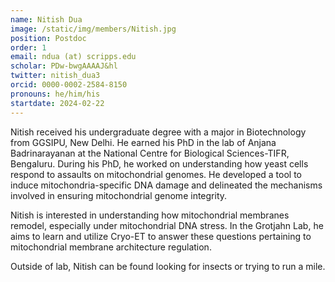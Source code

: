 ```yaml
---
name: Nitish Dua
image: /static/img/members/Nitish.jpg
position: Postdoc
order: 1
email: ndua (at) scripps.edu 
scholar: PDw-bwgAAAAJ&hl 
twitter: nitish_dua3
orcid: 0000-0002-2584-8150
pronouns: he/him/his
startdate: 2024-02-22
---
```

Nitish received his undergraduate degree with a major in Biotechnology from GGSIPU, New Delhi. He earned his PhD in the lab of Anjana Badrinarayanan at the National Centre for Biological Sciences-TIFR, Bengaluru. During his PhD, he worked on understanding how yeast cells respond to assaults on mitochondrial genomes. He developed a tool to induce mitochondria-specific DNA damage and delineated the mechanisms involved in ensuring mitochondrial genome integrity.

Nitish is interested in understanding how mitochondrial membranes remodel, especially under mitochondrial DNA stress. In the Grotjahn Lab, he aims to learn and utilize Cryo-ET to answer these questions pertaining to mitochondrial membrane architecture regulation.
 
Outside of lab, Nitish can be found looking for insects or trying to run a mile. 

